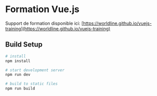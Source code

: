 # Formation Vue.js

Support de formation disponible ici: [https://worldline.github.io/vuejs-training](https://worldline.github.io/vuejs-training)

## Build Setup

``` bash
# install
npm install

# start development server
npm run dev

# build to static files
npm run build
```
